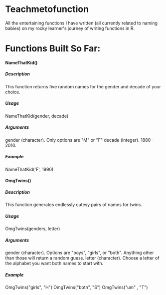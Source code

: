 # Teachmetofunction
All the entertaining functions I have written (all currently related to naming babies) on my rocky learner's journey of writing functions in R.

# Functions Built So Far:

#### NameThatKid()
##### Description
This function returns five random names for the gender and decade of your choice.
##### Usage
NameThatKid(gender, decade)
##### Arguments
 gender (character).  Only options are "M" or "F"
 decade (integer). 1880 - 2010.
##### Example
 NameThatKid('F', 1990)

#### OmgTwins()
##### Description
This function generates endlessly cutesy pairs of names for twins.
##### Usage
OmgTwins(genders, letter)
##### Arguments
 gender (character).  Options are "boys", "girls", or "both".  Anything other than those will return a random guess.
 letter (character).  Choose a letter of the alphabet you want both names to start with.
##### Example
 OmgTwins("girls", "H")
 OmgTwins("both", "S")
 OmgTwins("um" , "T")
